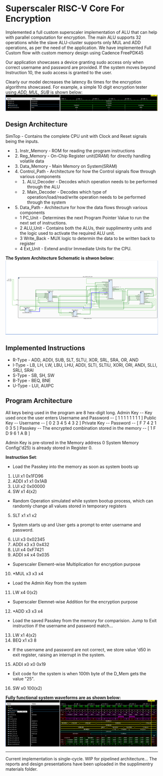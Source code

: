 # Superscaler RISC-V Core For Encryption

Implemented a full custom superscaler implementation of ALU that can help with parallel computation for encryption.
The main ALU supports 32 operations while the slave ALU-cluster supports only MUL and ADD operations, as per the need of the application. We have implemented Full Custom flow with custom memory design using Cadence FreePDK45

Our application showcases a device granting sudo access only when correct username and password are provided.
If the system moves beyond Instruction 10, the sudo access is granted to the user.

Clearly our model decreases the latency 8x times for the encryption algorithms showcased. For example, a simple 10 digit encryption tester using *ADD, MUL, SUB* is shown below:
![SS_Operation.png](SS_Operation.png)

## Design Architecture
SimTop - Contains the complete CPU unit with Clock and Reset signals being the inputs.
- 1. Instr_Memory - ROM for reading the program instructions
- 2. Reg_Memory -   On-Chip Register unit(DRAM) for directly handling volatile data
- 3. Data_Memory -  Main Memory on System(SRAM)
- 4. Control_Path - Architecture for how the Control signals flow through various components
  - 1. ALU_Decoder -  Decodes which operation needs to be performed through the ALU
  - 2. Main_Decoder - Decodes which type of operation/load/read/write operation needs to be performed through the system
- 5. Data_Path -    Architecture for how the data flows through various components
  - 1 PC_Unit -      Determines the next Program Pointer Value to run the next set of instructions.
  - 2 ALU_Unit -     Contains both the ALUs, their supplimentry units and the logic used to activate the required ALU unit.
  - 3 Write_Back -   MUX logic to determin the data to be written back to register
  - 4 Ext_Unit -     Extend and/or Immediate Units for the CPU. 

**The System Architecture Schematic is shwon below:**
![SuperScaler_Architecture.png](SuperScaler_Architecture.png)

## Implemented Instructions
- R-Type - ADD, ADDI, SUB, SLT, SLTU, XOR, SRL, SRA, OR, AND
- I-Type - LB, LH, LW, LBU, LHU, ADDI, SLTI, SLTIU, XORI, ORI, ANDI, SLLI, SRLI, SRAI
- S-Type - SB, SH, SW
- B-Type - BEQ, BNE
- U-Type - LUI, AUIPC

## Program Architecture
All keys being used in the program are 8 hex-digit long. 
Admin Key -- Key used once the user enters Username and Password -- [ 1 1 1 1 1 1 1 1 ]
Public Key -- Username -- [ 0 2 3 4 5 4 3 2 ]
Private Key -- Password -- [ F 7 4 2 1 0 3 5 ]
Passkey -- The encrypted combination stored in the memory -- [ 1 F D 9 6 1 A B ]

Admin Key is pre-stored in the Memory address 0
System Memory Config('d25) is already stored in Register 0.

**Instruction Set**:

- Load the Passkey into the memory as soon as system boots up
1. LUI x1 0x1FD96
2. ADDI x1 x1 0x1AB
3. LUI x2 0x00000
4. SW x1 4(x2)

- Random Operation simulated while system bootup process, which can randomly change all values stored in temporary registers
5. SLT x1 x1 x2

- System starts up and User gets a prompt to enter username and password.
6. LUI x3 0x02345
7. ADDI x3 x3 0x432
8. LUI x4 0xF7421
9. ADDI x4 x4 0x035

- Superscaler Element-wise Multiplication for encryption purpose
10. *MUL x3 x3 x4

- Load the Admin Key from the system 
11. LW x4 0(x2)

- Superscaler Elemnet-wise  Addition for the encryption purpose
12. *ADD x3 x3 x4

- Load the saved Passkey from the memory for comparision. Jump to Exit instruction if the username and password match...
13. LW x1 4(x2)
14. BEQ x1 x3 8

- If the username and password are not correct, we store value 'd50 in exit register, raising an interrupt in the system.
15. ADDI x0 x0 0x19

- Exit code for the system is when 100th byte of the D_Mem gets the value "25".
16. SW x0 100(x2)


**Fully functional system waveforms are as shown below:**
![CPU_Core_SS_Cycle.png](CPU_Core_SS_Cycle.png)

---

Current implementation is single-cycle. WIP for pipelined architecture...
The reports and design presentations have been uploaded in the supplimentry materials folder.
